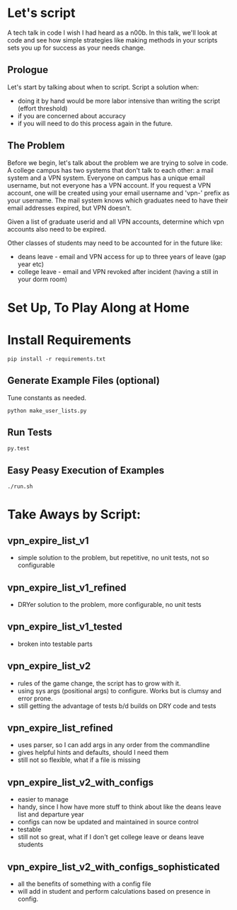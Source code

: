 # Let's script
A tech talk in code I wish I had heard as a n00b. In this talk, we'll look at code and see how simple strategies like making methods in your scripts sets you up for success as your needs change.

## Prologue
Let's start by talking about when to script. Script a solution when:
* doing it by hand would be more labor intensive than writing the script (effort threshold)
* if you are concerned about accuracy
* if you will need to do this process again in the future.


## The Problem
Before we begin, let's talk about the problem we are trying to solve in code. A college campus has two systems that don't talk to each other: a mail system and a VPN system. Everyone on campus has a unique email username, but not everyone has a VPN account. If you request a VPN account, one will be created using your email username and 'vpn-' prefix as your username. The mail system knows which graduates need to have their email addresses expired, but VPN doesn't.

Given a list of graduate userid and all VPN accounts, determine which vpn accounts also need to be expired.

Other classes of students may need to be accounted for in the future like:
* deans leave - email and VPN access for up to three years of leave (gap year etc)
* college leave - email and VPN revoked after incident (having a still in your dorm room)

# Set Up, To Play Along at Home
# Install Requirements

```
pip install -r requirements.txt
```

## Generate Example Files (optional)
Tune constants as needed.

```
python make_user_lists.py
```

## Run Tests

```
py.test
```

## Easy Peasy Execution of Examples

```
./run.sh
```

# Take Aways by Script:
## vpn_expire_list_v1
* simple solution to the problem, but repetitive, no unit tests, not so configurable

## vpn_expire_list_v1_refined
* DRYer solution to the problem, more configurable, no unit tests

## vpn_expire_list_v1_tested
* broken into testable parts

## vpn_expire_list_v2
* rules of the game change, the script has to grow with it.
* using sys args (positional args) to configure. Works but is clumsy and error prone.
* still getting the advantage of tests b/d builds on DRY code and tests

## vpn_expire_list_refined
* uses parser, so I can add args in any order from the commandline
* gives helpful hints and defaults, should I need them
* still not so flexible, what if a file is missing

## vpn_expire_list_v2_with_configs
* easier to manage
* handy, since I how have more stuff to think about like the deans leave list and departure year
* configs can now be updated and maintained in source control
* testable
* still not so great, what if I don't get college leave or deans leave students

## vpn_expire_list_v2_with_configs_sophisticated
* all the benefits of something with a config file
* will add in student and perform calculations based on presence in config.





